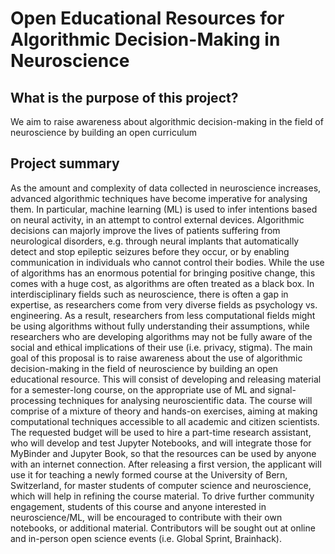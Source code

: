 # Open Educational Resources for Algorithmic Decision-Making in Neuroscience

## What is the purpose of this project?
 
We aim to raise awareness about algorithmic decision-making in the field of neuroscience by building an open curriculum
 
## Project summary
 
As the amount and complexity of data collected in neuroscience increases, advanced algorithmic techniques have become imperative for analysing them. In particular, machine learning (ML) is used to infer intentions based on neural activity, in an attempt to control external devices. Algorithmic decisions can majorly improve the lives of patients suffering from neurological disorders, e.g. through neural implants that automatically detect and stop epileptic seizures before they occur, or by enabling communication in individuals who cannot control their bodies. While the use of algorithms has an enormous potential for bringing positive change, this comes with a huge cost, as algorithms are often treated as a black box.
In interdisciplinary fields such as neuroscience, there is often a gap in expertise, as researchers come from very diverse fields as psychology vs. engineering. As a result, researchers from less computational  fields might be using algorithms without fully understanding their assumptions, while researchers who are developing algorithms may not be fully aware of the social and ethical implications of their use (i.e. privacy, stigma).
The main goal of this proposal is to raise awareness about the use of algorithmic decision-making in the field of neuroscience by building an open educational resource. This will consist of developing and releasing material for a semester-long course,  on the appropriate use of ML and signal-processing techniques for analysing neuroscientific data. The course will comprise of a mixture of theory and hands-on exercises, aiming at making computational techniques accessible to all academic and citizen scientists.
The requested budget will be used to hire a part-time research assistant, who will develop and test Jupyter Notebooks, and will integrate those for MyBinder and Jupyter Book, so that the resources can be used by anyone with an internet connection.
After releasing a first version, the applicant will use it for teaching a newly formed course at the University of Bern, Switzerland, for master students of computer science and neuroscience, which will help in refining the course material. To drive further community engagement, students of this course and anyone interested in neuroscience/ML, will be encouraged to contribute with their own notebooks, or additional material. Contributors will be sought out at online and in-person open science events (i.e. Global Sprint, Brainhack).
 
